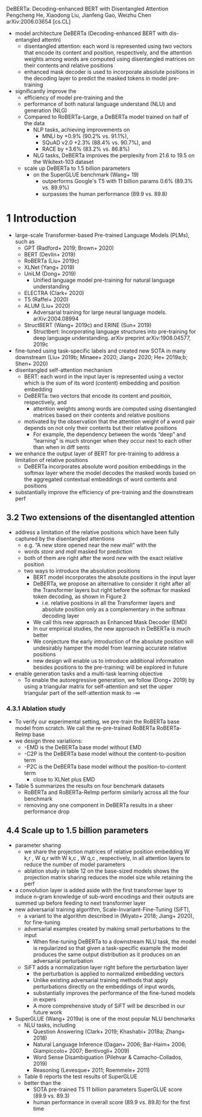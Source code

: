 DeBERTa: Decoding-enhanced BERT with Disentangled Attention
Pengcheng He, Xiaodong Liu, Jianfeng Gao, Weizhu Chen
arXiv:2006.03654 [cs.CL]

* model architecture DeBERTa (Decoding-enhanced BERT with dis-entangled attentn)
  * disentangled attention: each word is represented using two vectors that
    encode its content and position, respectively, and
    the attention weights among words are computed using disentangled matrices
    on their contents and relative positions
  * enhanced mask decoder is used to incorporate absolute positions in the
    decoding layer to predict the masked tokens in model pre-training
* significantly improve the
  * efficiency of model pre-training and the
  * performance of both natural language understand (NLU) and generation (NLG)
  * Compared to RoBERTa-Large, a DeBERTa model trained on half of the data
    * NLP tasks, achieving improvements on
      * MNLI by     +0.9% (90.2% vs. 91.1%),
      * SQuAD v2.0  +2.3% (88.4% vs. 90.7%), and
      * RACE by     +3.6% (83.2% vs. 86.8%)
    * NLG tasks, DeBERTa improves the perplexity
      from 21.6 to 19.5 on the Wikitext-103 dataset
  * scale up DeBERTa to 1.5 billion parameters
    * on the SuperGLUE benchmark (Wang+ 19)
      * outperforms Google's T5 with 11 billion params 0.6% (89.3% vs. 89.9%)
      * surpasses the human performance (89.9 vs. 89.8)

# 1 Introduction

* large-scale Transformer-based Pre-trained Language Models (PLMs), such as
  * GPT (Radford+ 2019; Brown+ 2020)
  * BERT (Devlin+ 2019)
  * RoBERTa (Liu+ 2019c)
  * XLNet (Yang+ 2019)
  * UniLM (Dong+ 2019)
    * Unified language model pre-training for natural language understanding
  * ELECTRA (Clark+ 2020)
  * T5 (Raffel+ 2020)
  * ALUM (Liu+ 2020)
    * Adversarial training for large neural language models. arXiv:2004.08994
  * StructBERT (Wang+ 2019c) and ERINE (Sun+ 2019)
    * Structbert: Incorporating language structures into pre-training
      for deep language understanding. arXiv preprint arXiv:1908.04577, 2019c
* fine-tuned using task-specific labels and created new SOTA in many downstream
  (Liu+ 2019b; Minaee+ 2020; Jiang+ 2020; He+ 2019a;b; Shen+ 2020)
* disentangled self-attention mechanism
  * BERT: each word in the input layer is represented using a vector which is
    the sum of its word (content) embedding and position embedding
  * DeBERTa: two vectors that encode its content and position, respectively, and
    * attention weights among words are computed using disentangled matrices
      based on their contents and relative positions
  * motivated by the observation that the
    attention weight of a word pair depends on not only their contents but
    their relative positions
    * For example, the dependency between the words “deep” and “learning” is
      much stronger when they occur next to each other than when in diff sents
* we enhance the output layer of BERT for pre-training to address a limitation
  of relative positions
  * DeBERTa incorporates absolute word position embeddings in the softmax layer
    where the model decodes the masked words based on the aggregated contextual
    embeddings of word contents and positions
* substantially improve the efficiency of pre-training and the downstream perf

## 3.2 Two extensions of the disentangled attention

* address a limitation of the relative positions which have been fully captured
  by the disentangled attentions
  * e.g. “A new store opened near the new mall” with the
  * words _store_ and _mall_ masked for prediction
  * both of them are right after the word _new_ with the exact relative position
  * two ways to introduce the absolution positions
    * BERT model incorporates the absolute positions in the input layer
    * DeBERTa, we propose an alternative to consider it
      right after all the Transformer layers but
      right before the softmax for masked token decoding, as shown in Figure 2
      * i.e. relative positions in all the Transformer layers and
        absolute position only as a complementary in the softmax decoding layer
    * We call this new approach as Enhanced Mask Decoder (EMD)
    * In our empirical studies, the new approach in DeBERTa is much better
    * We conjecture the early introduction of the absolute position will
      undesirably hamper the model from learning accurate relative positions
    * new design will enable us to introduce additional information besides
      positions to the pre-training: will be explored in future
* enable generation tasks and a multi-task learning objective
  * To enable the autoregressive generation, we follow (Dong+ 2019) by using a
    triangular matrix for self-attention and
    set the upper triangular part of the self-attention mask to -∞

### 4.3.1 Ablation study

* To verify our experimental setting, we pre-train the RoBERTa base model from
  scratch. We call the re-pre-trained RoBERTa RoBERTa-ReImp base
* we design three variations:
  * -EMD is the DeBERTa base model without EMD
  * -C2P is the DeBERTa base model without the content-to-position term
  * -P2C is the DeBERTa base model without the position-to-content term
    * close to XLNet plus EMD
* Table 5 summarizes the results on four benchmark datasets
  * RoBERTa and RoBERTa-ReImp perform similarly across all the four benchmark
  * removing any one component in DeBERTa results in a sheer performance drop

## 4.4 Scale up to 1.5 billion parameters

* parameter sharing
  * we share the projection matrices of relative position embedding
    W k,r , W q,r with W k,c , W q,c , respectively, in all attention layers
    to reduce the number of model parameters
  * ablation study in table 12 on the base-sized models shows the
    projection matrix sharing reduces the model size while retaining the perf
* a convolution layer is added aside with the first transformer layer
  to induce n-gram knowledge of sub-word encodings and
  their outputs are summed up before feeding to next transformer layer
* new adversarial training algorithm, Scale-Invariant-Fine-Tuning (SiFT),
  * a variant to the algorithm described in (Miyato+ 2018; Jiang+ 2020), for
    fine-tuning
  * adversarial examples created by making small perturbations to the input
    * When fine-tuning DeBERTa to a downstream NLU task, the model is
      regularized so that given a task-specific example the model produces the
      same output distribution as it produces on an adversarial perturbation
  * SiFT adds a normalization layer right before the perturbation layer
    * the perturbation is applied to normalized embedding vectors
    * Unlike existing adversarial training methods
      that apply perturbations directly on the embeddings of input words,
    * substantially improves the performance of the fine-tuned models in expers
    * A more comprehensive study of SiFT will be described in our future work
* SuperGLUE (Wang+ 2019a) is one of the most popular NLU benchmarks
  * NLU tasks, including
    * Question Answering (Clark+ 2019; Khashabi+ 2018a; Zhang+ 2018)
    * Natural Language Inference
      (Dagan+ 2006; Bar-Haim+ 2006; Giampiccolo+ 2007; Bentivogli+ 2009)
    * Word Sense Disambiguation (Pilehvar & Camacho-Collados, 2019)
    * Reasoning (Levesque+ 2011; Roemmele+ 2011)
  * Table 6 reports the test results of SuperGLUE
  * better than the
    * SOTA pre-trained T5 11 billion parameters SuperGLUE score (89.9 vs. 89.3)
    * human performance in overall score (89.9 vs. 89.8) for the first time
